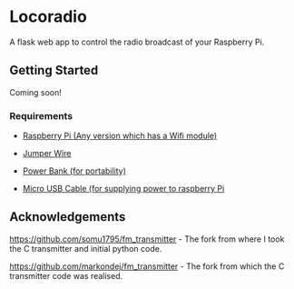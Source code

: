 # Locoradio
A flask web app to control the radio broadcast of your Raspberry Pi.

## Getting Started
Coming soon!

### Requirements
* [Raspberry Pi (Any version which has a Wifi module)](https://www.raspberrypi.org/)

* [Jumper Wire](https://cdn.sparkfun.com//assets/parts/2/5/5/7/09140-02-L.jpg)

* [Power Bank (for portability)](http://www.mi.com/in/powerbank/)

* [Micro USB Cable (for supplying power to raspberry Pi](https://images-na.ssl-images-amazon.com/images/I/614GvEfiA1L._SL1500_.jpg)

## Acknowledgements

https://github.com/somu1795/fm_transmitter - The fork from where I took the C transmitter and initial python code.

https://github.com/markondej/fm_transmitter - The fork from which the C transmitter code was realised.
